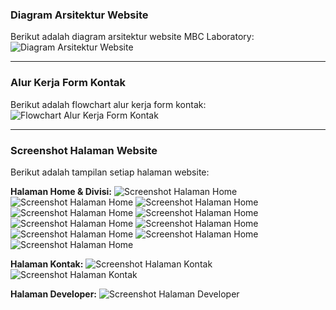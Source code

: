 ### Diagram Arsitektur Website

Berikut adalah diagram arsitektur website MBC Laboratory:
![Diagram Arsitektur Website](assets/diagram_arsitektur.png)

---

### Alur Kerja Form Kontak

Berikut adalah flowchart alur kerja form kontak:
![Flowchart Alur Kerja Form Kontak](assets/flowchart_kontak.png)

---

### Screenshot Halaman Website

Berikut adalah tampilan setiap halaman website:

**Halaman Home & Divisi:**
![Screenshot Halaman Home](assets/screenshot_home1.png)
![Screenshot Halaman Home](assets/screenshot_home2.png)
![Screenshot Halaman Home](assets/screenshot_home3.png)
![Screenshot Halaman Home](assets/screenshot_home4.png)
![Screenshot Halaman Home](assets/screenshot_home5.png)
![Screenshot Halaman Home](assets/screenshot_home6.png)
![Screenshot Halaman Home](assets/screenshot_home7.png)
![Screenshot Halaman Home](assets/screenshot_home8.png)
![Screenshot Halaman Home](assets/screenshot_home9.png)
![Screenshot Halaman Home](assets/screenshot_home10.png)

**Halaman Kontak:**
![Screenshot Halaman Kontak](assets/screenshot_kontak1.png)
![Screenshot Halaman Kontak](assets/screenshot_kontak2.png)

**Halaman Developer:**
![Screenshot Halaman Developer](assets/screenshot_developer.png)